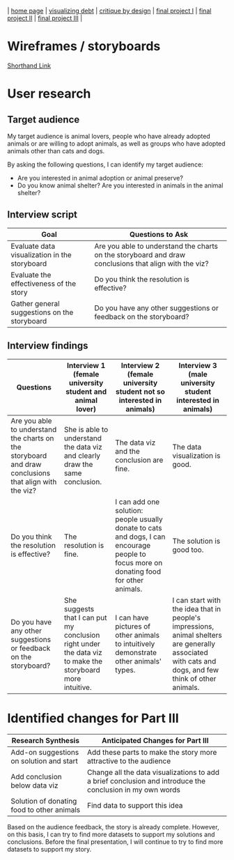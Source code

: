 | [home page](https://ttony0.github.io/portfolio/) | [visualizing debt](visualizing-government-debt) | [critique by design](critique-by-design) | [final project I](final-project-1) | [final project II](final-project-2) | [final project III](final-project-3) |

# Wireframes / storyboards

[Shorthand Link](https://preview.shorthand.com/9uTZvKKTOIURpck2)

# User research 

## Target audience

My target audience is animal lovers, people who have already adopted animals or are willing to adopt animals, as well as groups who have adopted animals other than cats and dogs.

By asking the following questions, I can identify my target audience:
- Are you interested in animal adoption or animal preserve?
- Do you know animal shelter? Are you interested in animals in the animal shelter?

## Interview script

| Goal | Questions to Ask |
|------|------------------|
| Evaluate data visualization in the storyboard | Are you able to understand the charts on the storyboard and draw conclusions that align with the viz? |
| Evaluate the effectiveness of the story | Do you think the resolution is effective? |
| Gather general suggestions on the storyboard | Do you have any other suggestions or feedback on the storyboard? |

## Interview findings

| Questions               | Interview 1 (female university student and animal lover) | Interview 2 (female university student not so interested in animals) | Interview 3 (male university student interested in animals) |
|-------------------------|--------------------------------|-------------|-------------|
| Are you able to understand the charts on the storyboard and draw conclusions that align with the viz? | She is able to understand the data viz and clearly draw the same conclusion. | The data viz and the conclusion are fine. | The data visualization is good. |
| Do you think the resolution is effective? | The resolution is fine. | I can add one solution: people usually donate to cats and dogs, I can encourage people to focus more on donating food for other animals. | The solution is good too. |
| Do you have any other suggestions or feedback on the storyboard? | She suggests that I can put my conclusion right under the data viz to make the storyboard more intuitive. | I can have pictures of other animals to intuitively demonstrate other animals' types. | I can start with the idea that in people's impressions, animal shelters are generally associated with cats and dogs, and few think of other animals. |


# Identified changes for Part III

| Research Synthesis                        | Anticipated Changes for Part III                                                |
|-------------------------------------------|---------------------------------------------------------------------------------|
| Add-on suggestions on solution and start  | Add these parts to make the story more attractive to the audience                |
| Add conclusion below data viz             | Change all the data visualizations to add a brief conclusion and introduce the conclusion in my own words |
| Solution of donating food to other animals| Find data to support this idea                                                  |

Based on the audience feedback, the story is already complete. However, on this basis, I can try to find more datasets to support my solutions and conclusions. Before the final presentation, I will continue to try to find more datasets to support my story.
